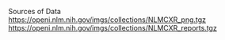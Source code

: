Sources of Data
https://openi.nlm.nih.gov/imgs/collections/NLMCXR_png.tgz
https://openi.nlm.nih.gov/imgs/collections/NLMCXR_reports.tgz
